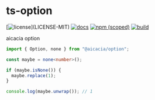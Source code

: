 # ts-option

[![license](https://img.shields.io/badge/license-MIT%2FApache--2.0-blue")](LICENSE-MIT)
[![docs](https://img.shields.io/badge/docs-typescript-blue.svg)](https://aicacia.github.io/ts-option/)
[![npm (scoped)](https://img.shields.io/npm/v/@aicacia/option)](https://www.npmjs.com/package/@aicacia/option)
[![build](https://github.com/aicacia/ts-option/workflows/Test/badge.svg)](https://github.com/aicacia/ts-option/actions?query=workflow%3ATest)

aicacia option

```ts
import { Option, none } from "@aicacia/option";

const maybe = none<number>();

if (maybe.isNone()) {
  maybe.replace(1);
}

console.log(maybe.unwrap()); // 1
```

